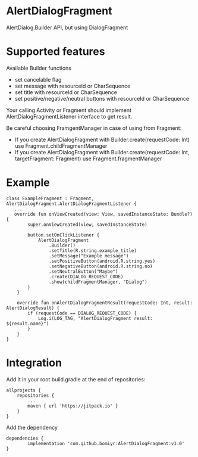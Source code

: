 # AlertDialogFragment
AlertDialog.Builder API, but using DialogFragment

# Supported features

Available Builder functions
- set cancelable flag
- set message with resourceId or CharSequence
- set title with resourceId or CharSequence
- set positive/negative/neutral buttons with resourceId or CharSequence

Your calling Activity or Fragment should implement AlertDialogFragmentListener interface to get result.

Be careful choosing FramgentManager in case of using from Fragment:
- If you create AlertDialogFragment with Builder.create(requestCode: Int) use Fragment.childFragmentManager
- If you create AlertDialogFragment with Builder.create(requestCode: Int, targetFragment: Fragment) use Fragment.fragmentManager

# Example


    class ExampleFragment : Fragment, AlertDialogFragment.AlertDialogFragmentListener {
       ...
       override fun onViewCreated(view: View, savedInstanceState: Bundle?) {
            super.onViewCreated(view, savedInstanceState)

            button.setOnClickListener {
                AlertDialogFragment
                    .Builder()
                    .setTitle(R.string.example_title)
                    .setMessage("Example message")
                    .setPositiveButton(android.R.string.yes)
                    .setNegativeButton(android.R.string.no)
                    .setNeutralButton("Maybe")
                    .create(DIALOG_REQUEST_CODE)
                    .show(childFragmentManager, "Dialog")
            }
        }

        override fun onAlertDialogFragmentResult(requestCode: Int, result: AlertDialogResult) {
            if (requestCode == DIALOG_REQUEST_CODE) {
                Log.i(LOG_TAG, "AlertDialogFragment result: ${result.name}")
            }
        }
    }


# Integration

Add it in your root build.gradle at the end of repositories:

	allprojects {
		repositories {
			...
			maven { url 'https://jitpack.io' }
		}
	}

Add the dependency

	dependencies {
	        implementation 'com.github.bomiyr:AlertDialogFragment:v1.0'
	}

